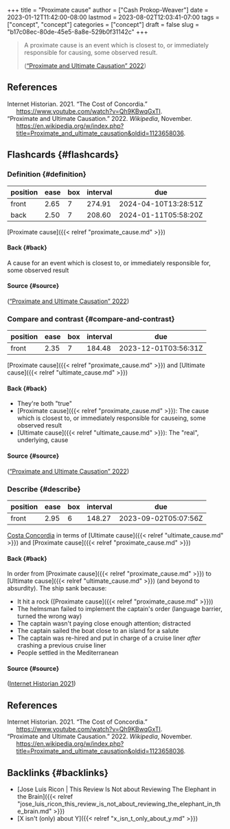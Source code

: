 +++
title = "Proximate cause"
author = ["Cash Prokop-Weaver"]
date = 2023-01-12T11:42:00-08:00
lastmod = 2023-08-02T12:03:41-07:00
tags = ["concept", "concept"]
categories = ["concept"]
draft = false
slug = "b17c08ec-80de-45e5-8a8e-529b0f31142c"
+++

> A proximate cause is an event which is closest to, or immediately responsible for causing, some observed result.
>
> (<a href="#citeproc_bib_item_2">“Proximate and Ultimate Causation” 2022</a>)

## References

<style>.csl-entry{text-indent: -1.5em; margin-left: 1.5em;}</style><div class="csl-bib-body">
  <div class="csl-entry"><a id="citeproc_bib_item_1"></a>Internet Historian. 2021. “The Cost of Concordia.” <a href="https://www.youtube.com/watch?v=Qh9KBwqGxTI">https://www.youtube.com/watch?v=Qh9KBwqGxTI</a>.</div>
  <div class="csl-entry"><a id="citeproc_bib_item_2"></a>“Proximate and Ultimate Causation.” 2022. <i>Wikipedia</i>, November. <a href="https://en.wikipedia.org/w/index.php?title=Proximate_and_ultimate_causation&oldid=1123658036">https://en.wikipedia.org/w/index.php?title=Proximate_and_ultimate_causation&#38;oldid=1123658036</a>.</div>
</div>


## Flashcards {#flashcards}


### Definition {#definition}

| position | ease | box | interval | due                  |
|----------|------|-----|----------|----------------------|
| front    | 2.65 | 7   | 274.91   | 2024-04-10T13:28:51Z |
| back     | 2.50 | 7   | 208.60   | 2024-01-11T05:58:20Z |

[Proximate cause]({{< relref "proximate_cause.md" >}})


#### Back {#back}

A cause for an event which is closest to, or immediately responsible for, some observed result


#### Source {#source}

(<a href="#citeproc_bib_item_2">“Proximate and Ultimate Causation” 2022</a>)


### Compare and contrast {#compare-and-contrast}

| position | ease | box | interval | due                  |
|----------|------|-----|----------|----------------------|
| front    | 2.35 | 7   | 184.48   | 2023-12-01T03:56:31Z |

[Proximate cause]({{< relref "proximate_cause.md" >}}) and [Ultimate cause]({{< relref "ultimate_cause.md" >}})


#### Back {#back}

-   They're both "true"
-   [Proximate cause]({{< relref "proximate_cause.md" >}}): The cause which is closest to, or immediately responsible for causeing, some observed result
-   [Ultimate cause]({{< relref "ultimate_cause.md" >}}): The "real", underlying, cause


#### Source {#source}

(<a href="#citeproc_bib_item_2">“Proximate and Ultimate Causation” 2022</a>)


### Describe {#describe}

| position | ease | box | interval | due                  |
|----------|------|-----|----------|----------------------|
| front    | 2.95 | 6   | 148.27   | 2023-09-02T05:07:56Z |

[Costa Concordia](https://en.wikipedia.org/wiki/Costa_Concordia) in terms of [Ultimate cause]({{< relref "ultimate_cause.md" >}}) and [Proximate cause]({{< relref "proximate_cause.md" >}})


#### Back {#back}

In order from [Proximate cause]({{< relref "proximate_cause.md" >}}) to [Ultimate cause]({{< relref "ultimate_cause.md" >}}) (and beyond to absurdity). The ship sank because:

-   It hit a rock ([Proximate cause]({{< relref "proximate_cause.md" >}}))
-   The helmsman failed to implement the captain's order (language barrier, turned the wrong way)
-   The captain wasn't paying close enough attention; distracted
-   The captain sailed the boat close to an island for a salute
-   The captain was re-hired and put in charge of a cruise liner _after_ crashing a previous cruise liner
-   People settled in the Mediterranean


#### Source {#source}

(<a href="#citeproc_bib_item_1">Internet Historian 2021</a>)

## References

<style>.csl-entry{text-indent: -1.5em; margin-left: 1.5em;}</style><div class="csl-bib-body">
  <div class="csl-entry"><a id="citeproc_bib_item_1"></a>Internet Historian. 2021. “The Cost of Concordia.” <a href="https://www.youtube.com/watch?v=Qh9KBwqGxTI">https://www.youtube.com/watch?v=Qh9KBwqGxTI</a>.</div>
  <div class="csl-entry"><a id="citeproc_bib_item_2"></a>“Proximate and Ultimate Causation.” 2022. <i>Wikipedia</i>, November. <a href="https://en.wikipedia.org/w/index.php?title=Proximate_and_ultimate_causation&oldid=1123658036">https://en.wikipedia.org/w/index.php?title=Proximate_and_ultimate_causation&#38;oldid=1123658036</a>.</div>
</div>


## Backlinks {#backlinks}

-   [Jose Luis Ricon | This Review Is Not about Reviewing The Elephant in the Brain]({{< relref "jose_luis_ricon_this_review_is_not_about_reviewing_the_elephant_in_the_brain.md" >}})
-   [X isn't (only) about Y]({{< relref "x_isn_t_only_about_y.md" >}})
